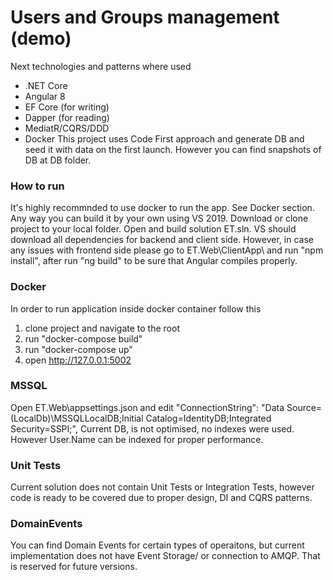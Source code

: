# Users and Groups management (demo)
Next technologies and patterns where used
* .NET Core
* Angular 8 
* EF Core (for writing)
* Dapper (for reading)
* MediatR/CQRS/DDD
* Docker
This project uses Code First approach and generate DB and seed it with data on the first launch. However you can find snapshots of DB at DB folder.

### How to run
It's highly recommnded to use docker to run the app. See Docker section. Any way you can build it by your own using VS 2019.
Download or clone project to your local folder. Open and build solution ET.sln. VS should download all dependencies for backend and client side. 
However, in case any issues with frontend side please go to ET.Web\ClientApp\ and run "npm install", after run "ng build" to be sure that Angular compiles properly.

### Docker
In order to run application inside docker container follow this
1. clone project and navigate to the root
2. run "docker-compose build"
3. run "docker-compose up"
4. open http://127.0.0.1:5002

### MSSQL 
 Open ET.Web\appsettings.json and edit "ConnectionString": "Data Source=(LocalDb)\\MSSQLLocalDB;Initial Catalog=IdentityDB;Integrated Security=SSPI;",
 Current DB, is not optimised, no indexes were used. However User.Name can be indexed for proper performance. 



### Unit Tests
Current solution does not contain Unit Tests or Integration Tests, however code is ready to be covered due to proper design, DI and CQRS patterns. 

### DomainEvents
You can find Domain Events for certain types of operaitons, but current implementation does not have Event Storage/ or connection to AMQP.
That is reserved for future versions. 
